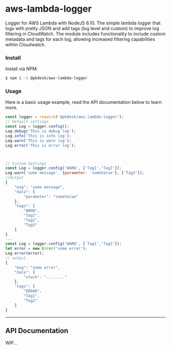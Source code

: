 # aws-lambda-logger
Logger for AWS Lambda with NodeJS 6.10.
The simple lambda logger that logs with pretty JSON and add tags (log level and custom) to improve log filtering in CloudWatch.
The module includes functionality to include custom metadata and tags for each log, allowing increased filtering capabilities within Cloudwatch.

### Install
Install via NPM:

```bash
$ npm i -S @pbdesk/aws-lambda-logger
```


### Usage
Here is a basic usage example, read the API documentation below to learn more.

```js
const logger = require('@pbdesk/aws-lambda-logger');
// Default settings
const Log = logger.config();
Log.debug('This is debug log');
Log.info('This is info log');
Log.warn('This is warn log');
Log.error('This is error log');



// Custom Settings
const Log = logger.config('WARN', ['Tag1','Tag2']);
Log.warn('some message', {parameter: 'someValue'}, ['Tag3']);
//Output
{
    "msg": "some message",
    "data": {
        "parameter": "someValue"
    },
    "tags": [
        "WARN",
        "Tag1",
        "Tag2",
        "Tag3"
    ]
}
---
const Log = logger.config('WARN', ['Tag1','Tag2']);
let error = new Error('some error');
Log.error(error);
// output
{
    "msg": "some error",
    "data": {
        "stack": "........"
    },
    "tags": [
        "ERROR",
        "Tag1",
        "Tag2"
    ]
}

```
---

## API Documentation

WIP...
